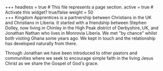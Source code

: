 +++
headless = true  # This file represents a page section.
active = true  # Activate this widget? true/false
weight = 50  
+++
Kingdom Apprentices is a partnership between Christians in the UK and Christians in Liberia. It started with a friendship between Stephen Dolley, now living in Chinley in the High Peak district of Derbyshire, UK, and Jonathan Nathan who lives in Monrovia Liberia. We met "by chance" whilst both visiting Ghana some years ago. We kept in touch and the relationship has developed naturally from there.

 

Through Jonathan we have been introduced to other pastors and communities where we seek to encourage simple faith in the living Jesus Christ as we share the Gospel of God's grace.
